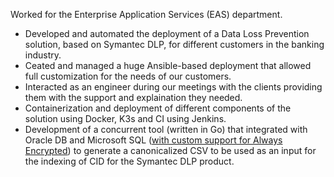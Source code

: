 Worked for the Enterprise Application Services (EAS) department.  

- Developed and automated the deployment of a Data Loss Prevention solution, based on Symantec DLP, for different customers in the banking industry.
- Ceated and managed a huge Ansible-based deployment that allowed
full customization for the needs of our customers. 
- Interacted as an  engineer during our meetings with the clients providing them with the support and explaination they needed.
- Containerization and deployment of different components of the 
solution using Docker, K3s and CI using Jenkins.
- Development of a concurrent tool (written in Go) that integrated with Oracle DB and Microsoft SQL ([with custom support for Always Encrypted](https://github.com/denisenkom/go-mssqldb/pull/637)) to generate a canonicalized
CSV to be used as an input for the indexing of CID for the Symantec DLP
product.